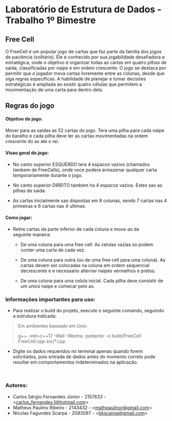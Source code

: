# Laboratório de Estrutura de Dados - Trabalho 1º Bimestre

## Free Cell
O FreeCell é um popular jogo de cartas que faz parte da família dos jogos de paciência (solitário). Ele é conhecido por sua jogabilidade desafiadora e estratégica, onde o objetivo é organizar todas as cartas em quatro pilhas de saída, classificadas por naipe e em ordem crescente. O jogo se destaca por permitir que o jogador mova cartas livremente entre as colunas, desde que siga regras específicas. A habilidade de planejar e tomar decisões estratégicas é ampliada ao existir quatro células que permitem a movimentação de uma carta para dentro dela.

## Regras do jogo
#### Objetivo do jogo:
 Mover para as saidas as 52 cartas do jogo. Tera uma pilha para cada naipe do baralho e cada pilha deve ter as cartas movimentadas na ordem crescente do as ate o rei.

#### Visao geral do jogo:
* No canto superior ESQUERDO tera 4 espacos vazios (chamados tambem de FreeCells), onde voce podera armazenar qualquer carta temporariamente durante o jogo.
                                                                    
* No canto superior DIREITO tambem ha 4 espacos vazios. Estes sao as pilhas de saida.                                                    

* As cartas inicialmente sao dispostas em 8 colunas, sendo 7 cartas nas 4 primeiras e 6 cartas nas 4 ultimas.
                                                                    
#### Como jogar:                                                          
* Retire cartas da parte inferior de cada coluna e mova-as da        
seguinte maneira:                                                    
                                                                    
    * De uma coluna para uma free cell: As celulas vazias so podem conter uma carta de cada vez.                                        

    * De uma coluna para outra (ou de uma free cell para uma coluna). As cartas devem ser colocadas na coluna em ordem sequencial decrescente e e necessario alternar naipes vermelhos e pretos.       
                                                                    
    * De uma coluna para uma celula inicial. Cada pilha deve consistir de um unico naipe e comecar pelo as.                                 



### Informações importantes para uso:
- Para realizar o build do projeto, execute o seguinte comando, seguindo a estrutura indicada:
> Em ambientes baseado em Unix:
> 
>g++ -std=c++17 -Wall -Wextra -pedantic -o build/FreeCell FreeCell.cpp src/*.cpp 
- Digite os dados requeridos no terminal apenas quando forem solicitados, pois entrada de dados antes do momento correto pode resultar em comportamentos indeterminados na aplicação.

&nbsp;
### Autores:
- Carlos Sérgio Fernandes Júnior - 2157633 - <[carlos_fernandes.1@hotmail.com](https://github.com/Carlost65)>
- Matheus Paulino Ribeiro - 2143432 - <[mathpaulinor@gmail.com](https://github.com/Matheus2237)>
- Nicolas Fagundes Scarpa - 2093087 - <[bkscarpa@gmail.com](https://github.com/nicuis)>